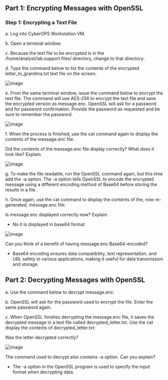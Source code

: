 ## Part 1: Encrypting Messages with OpenSSL
### Step 1: Encrypting a Text File
a. Log into CyberOPS Workstation VM.

b. Open a terminal window.

c. Because the text file to be encrypted is in the /home/analyst/lab.support.files/ directory, change to that
directory:

d. Type the command below to list the contents of the encrypted letter_to_grandma.txt text file on the
screen:

![image](https://github.com/Akhilkj123/CyberOps/assets/65653010/d6377d46-36dc-42dc-944e-bdb07c15b0b7)

e. From the same terminal window, issue the command below to encrypt the text file. The command will use
AES-256 to encrypt the text file and save the encrypted version as message.enc. OpenSSL will ask for a
password and for password confirmation. Provide the password as requested and be sure to remember
the password.

![image](https://github.com/Akhilkj123/CyberOps/assets/65653010/60b9eab1-1b95-434d-a632-1bdd4010f361)

f. When the process is finished, use the cat command again to display the contents of the message.enc
file. 

Did the contents of the message.enc file display correctly? What does it look like? Explain.

![image](https://github.com/Akhilkj123/CyberOps/assets/65653010/61a15614-bea7-485b-8fc0-6cf98293084e)

g. To make the file readable, run the OpenSSL command again, but this time add the -a option. The -a
option tells OpenSSL to encode the encrypted message using a different encoding method of Base64
before storing the results in a file.

h. Once again, use the cat command to display the contents of the, now re-generated, message.enc file:

Is message.enc displayed correctly now? Explain.
- No it is displayed in base64 format

![image](https://github.com/Akhilkj123/CyberOps/assets/65653010/1b7d6fac-8e76-4cb7-baa9-dea861a1999c)

Can you think of a benefit of having message.enc Base64-encoded?
- Base64 encoding ensures data compatibility, text representation, and URL safety in various applications, making it useful for data transmission and storage.

## Part 2: Decrypting Messages with OpenSSL
a. Use the command below to decrypt message.enc:

b. OpenSSL will ask for the password used to encrypt the file. Enter the same password again.

c. When OpenSSL finishes decrypting the message.enc file, it saves the decrypted message in a text file
called decrypted_letter.txt. Use the cat display the contents of decrypted_letter.txt:


Was the letter decrypted correctly?

![image](https://github.com/Akhilkj123/CyberOps/assets/65653010/a3aaa40c-81b2-4b5e-bc8c-f867864d0969)

The command used to decrypt also contains -a option. Can you explain?
- The -a option in the OpenSSL program is used to specify the input format when decrypting data.


